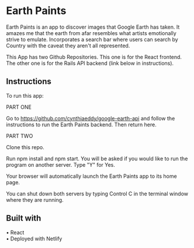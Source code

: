 
# Earth Paints

Earth Paints is an app to discover images that Google Earth has taken. It amazes me that the earth from afar resembles what artists emotionally strive to emulate. Incorporates a search bar where users can search by Country with the caveat they aren't all represented.



This App has two Github Repositories. This one is for the React frontend. The other one is for the Rails API backend (link below in instructions).

## Instructions
To run this app:

PART ONE

Go to https://github.com/cynthiaeddy/google-earth-api and follow the instructions to run the Earth Paints backend. Then return here.

PART TWO

Clone this repo.

Run npm install and npm start. You will be asked if you would like to run the program on another server. Type "Y" for Yes.

Your browser will automatically launch the Earth Paints app to its home page.

You can shut down both servers by typing Control C in the terminal window where they are running.


## Built with
• React <br/>
• Deployed with Netlify
